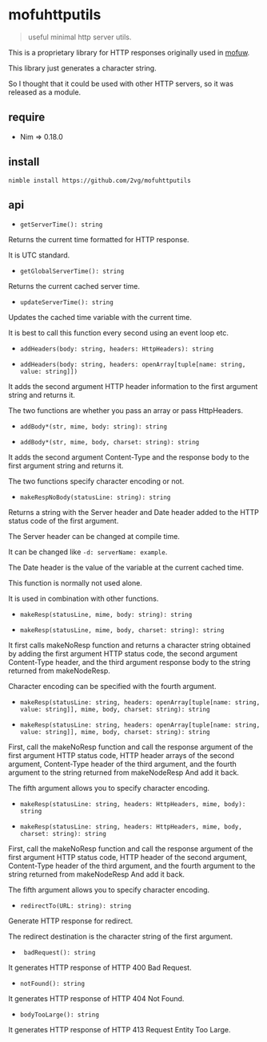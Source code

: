 # mofuhttputils

> useful minimal http server utils.

This is a proprietary library for HTTP responses originally used in [mofuw](https://github.com/2vg/mofuw).

This library just generates a character string.

So I thought that it could be used with other HTTP servers, so it was released as a module.

## require
- Nim => 0.18.0

## install
```shell
nimble install https://github.com/2vg/mofuhttputils
```

## api

- `getServerTime(): string`

Returns the current time formatted for HTTP response.

It is UTC standard.

- `getGlobalServerTime(): string`

Returns the current cached server time.

- `updateServerTime(): string`

Updates the cached time variable with the current time.

It is best to call this function every second using an event loop etc.

- `addHeaders(body: string, headers: HttpHeaders): string`

- `addHeaders(body: string, headers: openArray[tuple[name: string, value: string]])`

It adds the second argument HTTP header information to the first argument string and returns it.

The two functions are whether you pass an array or pass HttpHeaders.

- `addBody*(str, mime, body: string): string`

- `addBody*(str, mime, body, charset: string): string`

It adds the second argument Content-Type and the response body to the first argument string and returns it.

The two functions specify character encoding or not.

- `makeRespNoBody(statusLine: string): string`

Returns a string with the Server header and Date header added to the HTTP status code of the first argument.

The Server header can be changed at compile time.

It can be changed like `-d: serverName: example`.

The Date header is the value of the variable at the current cached time.

This function is normally not used alone.

It is used in combination with other functions.

- `makeResp(statusLine, mime, body: string): string`

- `makeResp(statusLine, mime, body, charset: string): string`

It first calls makeNoResp function and returns a character string obtained by adding the first argument HTTP status code, the second argument Content-Type header, and the third argument response body to the string returned from makeNodeResp.

Character encoding can be specified with the fourth argument.

- `makeResp(statusLine: string, headers: openArray[tuple[name: string, value: string]], mime, body, charset: string): string`

- `makeResp(statusLine: string, headers: openArray[tuple[name: string, value: string]], mime, body, charset: string): string`

First, call the makeNoResp function and call the response argument of the first argument HTTP status code, HTTP header arrays of the second argument, Content-Type header of the third argument, and the fourth argument to the string returned from makeNodeResp And add it back.

The fifth argument allows you to specify character encoding.

- `makeResp(statusLine: string, headers: HttpHeaders, mime, body): string`

- `makeResp(statusLine: string, headers: HttpHeaders, mime, body, charset: string): string`

First, call the makeNoResp function and call the response argument of the first argument HTTP status code, HTTP header of the second argument, Content-Type header of the third argument, and the fourth argument to the string returned from makeNodeResp And add it back.

The fifth argument allows you to specify character encoding.

- `redirectTo(URL: string): string`

Generate HTTP response for redirect.

The redirect destination is the character string of the first argument.

- ` badRequest(): string`

It generates HTTP response of HTTP 400 Bad Request.

- `notFound(): string`

It generates HTTP response of HTTP 404 Not Found.

- `bodyTooLarge(): string`

It generates HTTP response of HTTP 413 Request Entity Too Large.